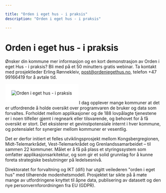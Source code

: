 ```yaml
---

title: "Orden i eget hus - i praksis"
description: "Orden i eget hus - i praksis"

---
```


# Orden i eget hus - i praksis

<!--  la til HTML for å plassere bildet til venstre ![difi trappetrinnsmodell](/images/orden logo.png)  -->

Ønsker din kommune mer informasjon og en kort demonstrasjon av Orden i eget Hus - i praksis? Bli med på et 50 minutters gratis webinar. 
Ta kontakt med prosjektleder Erling Rønnekleiv, <post@ordeniegethus.no>, telefon +47 99166419 for å avtale tid.


<img src ="/images/rollup.png" align="left" alt="Orden i eget hus - i praksis" style="border:20px solid white"></img>
<br>
<br>
<br>
I dag opplever mange kommuner at det er utfordrende å holde oversikt over programvaren de bruker og data som forvaltes. 
Forholdet mellom applikasjoner og de 188 lovpålagte tjenestene er i noen tilfeller gjemt i regneark eller tilsvarende, og behovet for å få oversikt er stort. 
Det eksisterer et gevinstpotensiale internt i hver kommune, og potensialet for synergier mellom kommuner er vesentlig.

Det er derfor initiert et felles utviklingsprosjekt mellom Kongsbergregionen, Midt-Telemarkrådet, Vest-Telemarkrådet og Grenlandssamarbeidet – til sammen 22 kommuner.
Målet er å få på plass et styringssystem som omfatter applikasjonsarkitektur, og som gir et solid grunnlag for å kunne foreta strategiske beslutninger på ledelsesnivå.

Direktoratet for forvaltning og IKT (difi) har utgitt veilederen "orden i eget hus" med tilhørende modenhetsmodell.
Prosjektet  tar sikte på å møte mange av utfordringene knyttet til åpne data, publisering av datasett og den nye personvernforordningen fra EU (GDPR).

<br>
<br>
<br>
<br>
<br>
